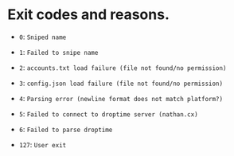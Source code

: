 # Exit codes and reasons.
 - `0`: `Sniped name`
 - `1`: `Failed to snipe name`
 - `2`: `accounts.txt load failure (file not found/no permission)`
 - `3`: `config.json load failure (file not found/no permission)`
 - `4`: `Parsing error (newline format does not match platform?)`
 - `5`: `Failed to connect to droptime server (nathan.cx)`
 - `6`: `Failed to parse droptime`

 - `127`: `User exit`